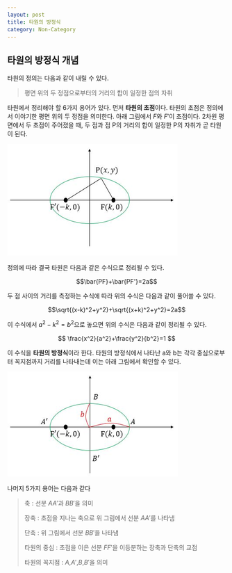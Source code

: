 ```yaml
---
layout: post
title: 타원의 방정식
category: Non-Category
---
```


## 타원의 방정식 개념

타원의 정의는 다음과 같이 내릴 수 있다.

> 평면 위의 두 정점으로부터의 거리의 합이 일정한 점의 자취 

타원에서 정리해야 할 6가지 용어가 있다.
먼저 **타원의 초점**이다. 타원의 초점은 정의에서 이야기한 평면 위의 두 정점을 의미한다.
아래 그림에서 $F$와 $F'$이 초점이다.
2차원 평면에서 두 초점이 주어졌을 때, 두 점과 점 P의 거리의 합이 일정한 P의 자취가 곧 타원이 된다.

![](/public/img/EquationsofEllipses-figure1.JPG "Figure1 of Equations of Ellipses")

정의에 따라 결국 타원은 다음과 같은 수식으로 정리될 수 있다.

$$\bar{PF}+\bar{PF'}=2a$$

두 점 사이의 거리를 측정하는 수식에 따라 위의 수식은 다음과 같이 풀어쓸 수 있다.

$$\sqrt{(x-k)^2+y^2}+\sqrt{(x+k)^2+y^2}=2a$$

이 수식에서 $a^2-k^2 = b^2$으로 놓으면 위의 수식은 다음과 같이 정리될 수 있다.

$$ \frac{x^2}{a^2}+\frac{y^2}{b^2}=1 $$

이 수식을 **타원의 방정식**이라 한다.
타원의 방정식에서 나타난 a와 b는 각각 중심으로부터 꼭지점까지 거리를 나타내는데 이는 아래 그림에서 확인할 수 있다.

![](/public/img/EquationsofEllipses-figure2.JPG "Figure2 of Equations of Ellipses")

나머지 5가지 용어는 다음과 같다

> 축 : 선분 $AA'$과 $BB'$을 의미
>
> 장축 : 초점을 지나는 축으로 위 그림에서 선분 $AA'$를 나타냄
>
> 단축 : 위 그림에서 선분 $BB'$을 나타냄
>
> 타원의 중심 : 초점을 이은 선분 $FF'$을 이등분하는 장축과 단축의 교점
>
> 타원의 꼭지점 : $A$,$A'$,$B$,$B'$을 의미

